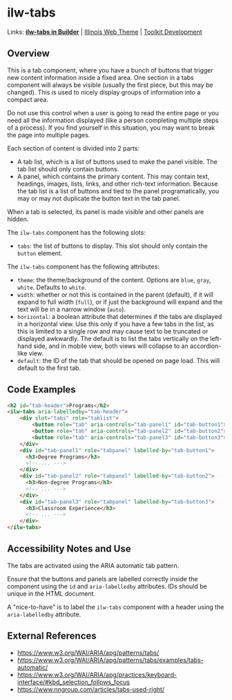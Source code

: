 # ilw-tabs

Links: **[ilw-tabs in Builder](https://builder3.toolkit.illinois.edu/component/ilw-tabs/index.html)** | 
[Illinois Web Theme](https://webtheme.illinois.edu/) | 
[Toolkit Development](https://github.com/web-illinois/toolkit-management)

## Overview

This is a tab component, where you have a bunch of buttons that trigger new content information inside a fixed area. One section in a tabs component will always be visible (usually the first piece, but this may be changed). This is used to nicely display groups of information into a compact area. 

Do not use this control when a user is going to read the entire page or you need all the information displayed (like a person completing multiple steps of a process). If you find yourself in this situation, you may want to break the page into multiple pages. 

Each section of content is divided into 2 parts:
* A tab list, which is a list of buttons used to make the panel visible. The tab list should only contain buttons. 
* A panel, which contains the primary content. This may contain text, headings, images, lists, links, and other rich-text information. Because the tab list is a list of buttons and tied to the panel programatically, you may or may not duplicate the button text in the tab panel.

When a tab is selected, its panel is made visible and other panels are hidden.

The `ilw-tabs` component has the following slots:
* `tabs`: the list of buttons to display. This slot should only contain the `button` element. 

The `ilw-tabs` component has the following attributes:
* `theme`: the theme/background of the content. Options are `blue`, `gray`, `white`. Defaults to `white`. 
* `width`: whether or not this is contained in the parent (default), if it will expand to full width (`full`), or if just the background will expand and the text will be in a narrow window (`auto`). 
* `horizontal`: a boolean attribute that determines if the tabs are displayed in a horizontal view. Use this only if you have a few tabs in the list, as this is limited to a single row and may cause text to be truncated or displayed awkwardly. The default is to list the tabs vertically on the left-hand side, and in mobile view, both views will collapse to an accordion-like view.  
* `default`: the ID of the tab that should be opened on page load. This will default to the first tab. 

## Code Examples

```html
<h2 id="tab-header">Programs</h2>
<ilw-tabs aria-labelledby="tab-header">
    <div slot="tabs" role="tablist">
        <button role="tab" aria-controls="tab-panel1" id="tab-button1">Degree Programs</button>
        <button role="tab" aria-controls="tab-panel2" id="tab-button2">Non-degree Programs</button>
        <button role="tab" aria-controls="tab-panel3" id="tab-button3">Classroom Experience</button>
    </div>
    <div id="tab-panel1" role="tabpanel" labelled-by="tab-button1">
      <h3>Degree Programs</h3>
      <!-- ... --->
    </div>
    <div id="tab-panel2" role="tabpanel" labelled-by="tab-button2">
      <h3>Non-degree Programs</h3>
      <!-- ... --->
    </div>
    <div id="tab-panel3" role="tabpanel" labelled-by="tab-button3">
      <h3>Classroom Experience</h3>
      <!-- ... --->
    </div>
</ilw-tabs>
```

## Accessibility Notes and Use

The tabs are activated using the ARIA automatic tab pattern.  

Ensure that the buttons and panels are labelled correctly inside the component using the `id` and `aria-labelledby` attributes. IDs should be unique in the HTML document. 

A "nice-to-have" is to label the `ilw-tabs` component with a header using the `aria-labelledby` attribute. 

## External References

* https://www.w3.org/WAI/ARIA/apg/patterns/tabs/
* https://www.w3.org/WAI/ARIA/apg/patterns/tabs/examples/tabs-automatic/
* https://www.w3.org/WAI/ARIA/apg/practices/keyboard-interface/#kbd_selection_follows_focus
* https://www.nngroup.com/articles/tabs-used-right/ 
